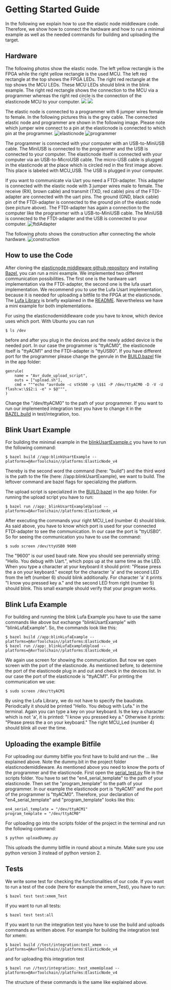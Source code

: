 # Getting Started Guide

In the following we explain how to use the elastic node middleware code.
Therefore, we show how to connect the hardware and how to run a minimal example as well as the needed commands for building and uploading the target.

## Hardware

The following photos show the elastic node. 
The left yellow rectangle is the FPGA while the right yellow rectangle is the used MCU. 
The left red rectangle at the top shows the FPGA LEDs. 
The right red rectangle at the top shows the MCU LEDs. 
These MCU LEDs should blink in the blink example. 
The right red rectangle shows the connection to the MCU via a programmer whereas the right red circle is the connection of the elasticnode MCU to your computer.
![](images/elasticNodeFrontEdit3.jpg)
![](images/elasticNodeBack.jpg)

The elastic node is connected to a programmer with 6 jumper wires female to female.
In the following pictures this is the grey cable. 
The connected elastic node and programmer are shown in the following image.
Please note which jumper wire connect to a pin at the elasticnode is connected to which pin at the programmer.
![elasticnode](images/elasticNode.jpg)
![programmer](images/programmerEdit.jpg)

The programmer is connected with your computer with an USB-to-MiniUSB cable. 
The MiniUSB is connected to the programmer and the USB is connected to your computer.
The elasticnode itself is connected with your computer via an USB-to-MicroUSB cable.
The micro-USB cable is plugged in the elasticnode at the place which is circled red in the first image above.
This place is labeled with MCU_USB. 
The USB is plugged in your computer. 

If you want to communicate via Uart you need a FTDI-adapter.
This adapter is connected with the elastic node with 3 jumper wires male to female.
The receive (RXI, brown cable) and transmit (TXD, red cable) pins of the FTDI-adapter are connected with the uart pins.
The ground (GND, black cable) pin of the FTDI-adapter is connected to the ground pin of the elastic node (see picture above).
The FTDI-adapter has again a connection to the computer like the programmer with a USB-to-MiniUSB cable. 
The MiniUSB is connected to the FTDI-adapter and the USB is connected to your computer.
![ftdiAdapter](images/ftdiAdapter.jpg)

The following photo shows the construction after connecting the whole hardware.
![construction](images/construction2.jpg)
 
## How to use the Code

After cloning the [elasticnode middleware github repository](https://github.com/es-ude/ElasticNodeMiddleware) and installing [Bazel](https://www.bazel.build/), you can run a mini example. 
We implemented two different communication possibilities. 
The first one is the hardware uart implementation via the FTDI-adapter, the second one is the lufa usart implementation.
We recommend you to use the Lufa Usart implementation, because it is needed for uploading a bitfile to the FPGA at the elasticnode.
The [Lufa Library](http://www.fourwalledcubicle.com/files/LUFA/Doc/120219/html/index.html) is briefly explained in the [README](../README.md).
Nevertheless we have a mini example for both implementations. 

For using the elasticnodemiddleware code you have to know, which device uses which port.
With Ubuntu you can run

    $ ls /dev

before and after you plug in the devices and the newly added device is the needed port.
In our case the programmer is "ttyACM0", the elasticnode itself is "ttyACM1" and the FTDI-adapter is "ttyUSB0".
If you have different port for the programmer please change the genrule in the [BUILD.bazel](../app/BUILD.bazel) file in the app folder:

    genrule(
        name = "Avr_dude_upload_script",
        outs = ["upload.sh"],
        cmd = """echo "avrdude -c stk500 -p \$$1 -P /dev/ttyACM0 -D -V -U flash:w:\$$2:i -e" > $@""",
    )
    
Change the "/dev/ttyACM0" to the path of your programmer.
If you want to run our implemented integration test you have to change it in the [BAZEL.build](../test/integration/BUILD.bazel) in test/integration, too. 

## Blink Usart Example

For building the minimal example in the [blinkUsartExample.c](../app/blinkUsartExample.c) you have to run the following command: 

    $ bazel build //app:blinkUsartExample --platforms=@AvrToolchain//platforms:ElasticNode_v4

Thereby is the second word the command (here: "build") and the third word is the path to the file (here: //app:blinkUsartExample), we want to build. 
The leftover command are bazel flags for specializing the platform.  
    
The upload script is specialized in the [BUILD.bazel](../app/BUILD.bazel) in the app folder. 
For running the upload script you have to run: 

	$ bazel run //app:_blinkUsartExampleUpload --platforms=@AvrToolchain//platforms:ElasticNode_v4

After executing the commands your right MCU_Led (number 4) should blink.
As said above, you have to know which port is used for your connected FTDI-adapter to see the communication.
In our case the port is "ttyUSB0". 
So for seeing the communication you have to use the command:

    $ sudo screen /dev/ttyUSB0 9600

The "9600" is our used baud rate. 
Now you should see perennially string: "Hello. You debug with Uart.", which pops up at the same time as the LED.
When you type a character at your keyboard it should print: "Please press the a on your keyboard." except for the character 'a' and the second LED from the left (number 6) should blink additionally.
For character 'a' it prints "I know you pressed key a." and the second LED from right (number 5) should blink. 
This small example should verify that your program works. 

## Blink Lufa Example

For building and running the blink Lufa Example you have to use the same commands like above but exchange "blinkUsartExample" with "blinkLufaExample".
So, the commands look like this:

    $ bazel build //app:blinkLufaExample --platforms=@AvrToolchain//platforms:ElasticNode_v4
	$ bazel run //app:_blinkLufaExampleUpload --platforms=@AvrToolchain//platforms:ElasticNode_v4

We again use screen for showing the communication. 
But now we open screen with the port of the elasticnode. 
As mentioned before, to determine the port of the elasticnode plug in and out and check in the devices list.
In our case the port of the elasticnode is "ttyACM1".
For printing the communication we use:

    $ sudo screen /dev/ttyACM1
    
By using the Lufa Library, we do not have to specify the baudrate.
Periodically it should be printed "Hello. You debug with Lufa." in the terminal.
Again you can type a key on your keyboard. 
Is the key a character which is not 'a', it is printed: "I know you pressed key a."
Otherwise it prints: "Please press the a on your keyboard."
The right MCU_Led (number 4) should blink all over the time. 

## Uploading the example Bitfile

For uploading our dummy bitfile you first have to build and run the ... like explained above.
Note the dummy.bit in the project folder elasticnodemiddleware.
As mentioned above you need to know the ports of the programmer and the elasticnode. 
First open the [serial_test.py](../scripts/serial_test.py) file in the scripts folder.
You have to set the "en4_serial_template" to the path of your elasticnode.
Then set the "program_template" to the path of your programmer. 
In our example the elasticnode port is "ttyACM1" and the port of the programmer is "ttyACM0".
Therefore, your declaration of "en4_serial_template" and "program_template" looks like this:

    en4_serial_template = "/dev/ttyACM1"
    program_template = "/dev/ttyACM0"
    
For uploading go into the scripts folder of the project in the terminal and run the following command:

    $ python uploadDummy.py
    
This uploads the dummy bitfile in round about a minute. 
Make sure you use python version 3 instead of python version 2. 

## Tests

We write some test for checking the functionalities of our code. 
If you want to run a test of the code (here for example the xmem_Test), you have to run:

    $ bazel test test:xmem_Test

If you want to run all tests:

    $ bazel test test:all
    
If you want to run the integration test you have to use the build and uploads commands as written above.
For example for building the integration test for xmem:

    $ bazel build //test/integration:test_xmem --platforms=@AvrToolchain//platforms:ElasticNode_v4 

and for uploading this integration test

    $ bazel run //test/integration:_test_xmemUpload --platforms=@AvrToolchain//platforms:ElasticNode_v4

The structure of these commands is the same like explained above. 